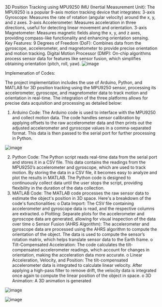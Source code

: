 3D Position Tracking using MPU9250 IMU (Inertial Measurement Unit):
The MPU9250 is a popular 9-axis motion tracking device that integrates:
3-axis Gyroscope: Measures the rate of rotation (angular velocity) around the x, y, and z axes.
3-axis Accelerometer: Measures acceleration in three directions, useful for detecting linear movement and orientation.
3-axis Magnetometer: Measures magnetic fields along the x, y, and z axes, providing compass-like functionality and enhancing orientation sensing.
Key Features:
9 Degrees of Freedom (DoF): Combines data from the gyroscope, accelerometer, and magnetometer to provide precise orientation and motion tracking.
Digital Motion Processor (DMP): On-chip algorithms process sensor data for features like sensor fusion, which simplifies obtaining orientation (pitch, roll, yaw).
![image](https://github.com/user-attachments/assets/fe995a2d-018e-439b-8422-4bd9270df85b)

Implemenation of Codes:

The project implementation includes the use of Arduino, Python, and MATLAB for 3D position
tracking using the MPU9250 sensor, processing its accelerometer, gyroscope, and magnetometer
data to track motion and orientation in real-time. The integration of the three platforms allows for
precise data acquisition and processing as detailed below:
1. Arduino Code: The Arduino code is used to interface with the MPU9250 and collect motion data.
The code handles sensor calibration by applying offsets to the raw accelerometer data and then
prints out the adjusted accelerometer and gyroscope values in a comma-separated format. This
data is then passed to the serial port for further processing in Python.

![image](https://github.com/user-attachments/assets/afaeff0e-e748-4c4c-ae5e-efe99eb0fa25)


2. Python Code: The Python script reads real-time data from the serial port and stores it in a CSV
file. This data contains the readings from the MPU9250’s accelerometer and gyroscope, which
are used to track motion. By storing the data in a CSV file, it becomes easy to analyze and plot
the results in MATLAB. The Python code is designed to continuously collect data until the user
stops the script, providing flexibility in the duration of the data collection.
3. MATLAB Code: The MATLAB code processes the raw sensor data to estimate the object's
position in 3D space. Here's a breakdown of the code's functionalities:
o Data Import: The CSV file containing accelerometer and gyroscope data is read, and the
respective columns are extracted.
o Plotting: Separate plots for the accelerometer and gyroscope data are generated, allowing
for visual inspection of the data over time
o Sensor Fusion (AHRS Algorithm): The accelerometer and gyroscope data are processed
using the AHRS algorithm to compute the orientation of the object. The data is used to
compute the sensor’s rotation matrix, which helps translate sensor data to the Earth
frame.
o Tilt-Compensated Acceleration: The code calculates the tilt-compensated accelerometer
readings, which account for changes in orientation, making the acceleration data more
accurate.
o Linear Acceleration, Velocity, and Position: The tilt-compensated accelerometer data is
integrated to calculate linear velocity. After applying a high-pass filter to remove drift, the
velocity data is integrated once again to compute the linear position of the object in space.
o 3D Animation: A 3D animation is generated

![image](https://github.com/user-attachments/assets/d92c72cb-fc9f-4a85-b8c5-f899f78a1e2e)

![image](https://github.com/user-attachments/assets/e3f3c878-dcfe-463f-bdcf-d8f3d16c09f6)





